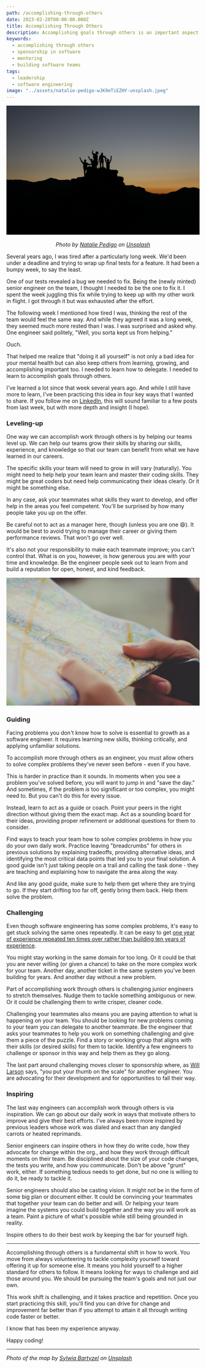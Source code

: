 ```yaml
---
path: /accomplishing-through-others
date: 2023-02-28T00:00:00.000Z
title: Accomplishing Through Others
description: Accomplishing goals through others is an important aspect when moving from a invidiviual contributor to a leader (as a manager, director, or Staff+ role, etc.) But how do you do so? Here are four ways I've been finding success in my own career.
keywords:
  - accomplishing through others
  - sponsorship in software
  - mentoring
  - building software teams
tags:
  - leadership
  - software engineering
image: "../assets/natalie-pedigo-wJK9eTiEZHY-unsplash.jpeg"
---
```


<center>

![Silhouette of people at sunset on a mountain](../assets/natalie-pedigo-wJK9eTiEZHY-unsplash.jpeg)

<i> 

Photo by <a href="https://unsplash.com/@nataliepedigo?utm_source=unsplash&utm_medium=referral&utm_content=creditCopyText">Natalie Pedigo</a> on <a href="https://unsplash.com/photos/wJK9eTiEZHY?utm_source=unsplash&utm_medium=referral&utm_content=creditCopyText">Unsplash</a>
  
  
</i>


</center>

Several years ago, I was tired after a particularly long week. We'd been under a deadline and trying to wrap up final tests for a feature. It had been a bumpy week, to say the least.

One of our tests revealed a bug we needed to fix. Being the (newly minted) senior engineer on the team, I thought I needed to be the one to fix it. I spent the week juggling this fix while trying to keep up with my other work in flight. I got through it but was exhausted after the effort.

The following week I mentioned how tired I was, thinking the rest of the team would feel the same way. And while they agreed it was a long week, they seemed much more rested than I was. I was surprised and asked why. One engineer said politely, "Well, you sorta kept us from helping." 

Ouch.

That helped me realize that "doing it all yourself" is not only a bad idea for your mental health but can also keep others from learning, growing, and accomplishing important too. I needed to learn how to delegate. I needed to learn to accomplish goals through others.

I've learned a lot since that week several years ago. And while I still have more to learn, I've been practicing this idea in four key ways that I wanted to share. If you follow me on [LinkedIn](https://www.linkedin.com/in/dangoslen/), this will sound familiar to a few posts from last week, but with more depth and insight (I hope).

### Leveling-up

One way we can accomplish work through others is by helping our teams level up. We can help our teams grow their skills by sharing our skills, experience, and knowledge so that our team can benefit from what we have learned in our careers.

The specific skills your team will need to grow in will vary (naturally). You might need to help help your team learn and master their coding skills. They might be great coders but need help communicating their ideas clearly. Or it might be something else. 

In any case, ask your teammates what skills they want to develop, and offer help in the areas you feel competent. You'll be surprised by how many people take you up on the offer. 

Be careful not to act as a manager here, though (unless you are one 😄). It would be best to avoid trying to manage their career or giving them performance reviews. That won't go over well.

It's also not your responsibility to make each teammate improve; you can't control that. What is on you, however, is how generous you are with your time and knowledge. Be the engineer people seek out to learn from and build a reputation for open, honest, and kind feedback.

!["Person holding a map"](../assets/sylwia-bartyzel-D2K1UZr4vxk-unsplash.jpeg)

### Guiding

Facing problems you don't know how to solve is essential to growth as a software engineer. It requires learning new skills, thinking critically, and applying unfamiliar solutions.

To accomplish more through others as an engineer, you must allow others to solve complex problems they've never seen before - even if you have. 

This is harder in practice than it sounds. In moments when you see a problem you've solved before, you will want to jump in and "save the day." And sometimes, if the problem _is_ too significant or too complex, you might need to. But you can't do this for every issue.

Instead, learn to act as a guide or coach. Point your peers in the right direction without giving them the exact map. Act as a sounding board for their ideas, providing proper refinement or additional questions for them to consider.

Find ways to teach your team how to solve complex problems in how you do your own daily work. Practice leaving "breadcrumbs" for others in previous solutions by explaining tradeoffs, providing alternative ideas, and identifying the most critical data points that led you to your final solution. A good guide isn't just taking people on a trail and calling the task done - they are teaching and explaining how to navigate the area along the way.

And like any good guide, make sure to help them get where they are trying to go. If they start drifting too far off, gently bring them back. Help them solve the problem.

### Challenging

Even though software engineering has some complex problems, it's easy to get stuck solving the same ones repeatedly. It can be easy to get [one year of experience repeated ten times over rather than building ten years of experience](https://news.ycombinator.com/item?id=4627373).

You might stay working in the same domain for too long. Or it could be that you are never willing (or given a chance) to take on the more complex work for your team. Another day, another ticket in the same system you've been building for years. And another day without a new problem.

Part of accomplishing work through others is challenging junior engineers to stretch themselves. Nudge them to tackle something ambiguous or new. Or it could be challenging them to write crisper, cleaner code.

Challenging your teammates also means you are paying attention to what is happening on your team. You should be looking for new problems coming to your team you can delegate to another teammate. Be the engineer that asks your teammates to help you work on something challenging and give them a piece of the puzzle. Find a story or working group that aligns with their skills (or desired skills) for them to tackle. Identify a few engineers to challenge or sponsor in this way and help them as they go along.

The last part around challenging moves closer to sponsorship where, as [Will Larson](https://lethain.com/about/) says, "you put your thumb on the scale" for another engineer. You are advocating for their development and for opportunities to fall their way. 

### Inspiring

The last way engineers can accomplish work through others is via inspiration. We can go about our daily work in ways that motivate others to improve and give their best efforts. I've always been more inspired by previous leaders whose work was dialed and exact than any dangled carrots or heated reprimands.

Senior engineers can inspire others in how they do write code, how they advocate for change within the org., and how they work through difficult moments on their team. Be disciplined about the size of your code changes, the tests you write, and how you communicate. Don't be above "grunt" work, either. If something tedious needs to get done, but no one is willing to do it, be ready to tackle it.

Senior engineers should also be casting vision. It might not be in the form of some big plan or document either. It could be convincing your teammates that together your team can do better and will. Or helping your team imagine the systems you could build together and the way you will work as a team. Paint a picture of what's possible while still being grounded in reality. 

Inspire others to do their best work by keeping the bar for yourself high.

---

Accomplishing through others is a fundamental shift in how to work. You move from always volunteering to tackle complexity yourself toward offering it up for someone else. It means you hold yourself to a higher standard for others to follow. It means looking for ways to challenge and aid those around you. We should be pursuing the team's goals and not just our own.

This work shift is challenging, and it takes practice and repetition. Once you start practicing this skill, you'll find you can drive for change and improvement far better than if you attempt to attain it all through writing code faster or better.

I know that has been my experience anyway.

Happy coding!

---

_Photo of the map by <a href="https://unsplash.com/@sylwiabartyzel?utm_source=unsplash&utm_medium=referral&utm_content=creditCopyText">Sylwia Bartyzel</a> on <a href="https://unsplash.com/photos/D2K1UZr4vxk?utm_source=unsplash&utm_medium=referral&utm_content=creditCopyText">Unsplash</a>_
  


